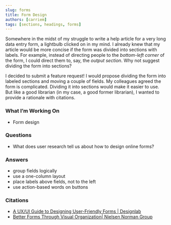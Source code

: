 ```yaml
---
slug: forms
title: Form Design
authors: [carriem]
tags: [sections, headings, forms]
---
```


Somewhere in the midst of my struggle to write a help article for a very long data entry form, a lightbulb clicked on in my mind. I already knew that my article would be more concise if the form was divided into sections with labels. For example, instead of directing people to the *bottom-left corner* of the form, I could direct them to, say, the *output section*. Why not suggest dividing the form into sections?

I decided to submit a feature request! I would propose dividing the form into labeled sections and moving a couple of fields. My colleagues agreed the form is complicated. Dividing it into sections would make it easier to use. But like a good librarian (in my case, a good former librarian), I wanted to provide a rationale with citations.

### What I’m Working On

* Form design

### Questions

* What does user research tell us about how to design online forms?

### Answers

* group fields logically
* use a one-column layout
* place labels above fields, not to the left
* use action-based words on buttons

### Citations

* [A UX/UI Guide to Designing User-Friendly Forms | Designlab](https://designlab.com/blog/form-ui-design-best-practices/)
* [Better Forms Through Visual Organization| Nielsen Norman Group](https://www.nngroup.com/videos/better-forms-visual-organization/)
